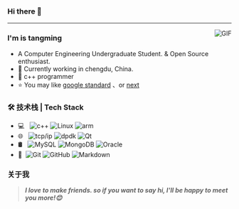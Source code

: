 ### Hi there 👋

---
<img align="right" alt="GIF" src="https://raw.githubusercontent.com/JoeyBling/JoeyBling/master/pic/pusheencode.gif" />

### I'm is tangming

- A Computer Engineering Undergraduate Student. & Open Source enthusiast.
- 🌱 Currently working in chengdu, China.
- 💬 c++ programmer
- ⭐ You may like [google standard](https://zh-google-styleguide.readthedocs.io/) 、or [next]()

### 🛠 技术栈 | Tech Stack

- 💻 &#160; ![c++](https://img.shields.io/badge/-Java-333333?style=flat&logo=Java&logoColor=007396)
![Linux](https://img.shields.io/badge/-Linux-333333?style=flat&logo=Linux&logoColor=FCC624)
![arm](https://img.shields.io/badge/-聚合支付-333333?style=flat&logo=payoneer&logoColor=FF4800)
- 🌐 &#160; ![tcp/ip](https://img.shields.io/badge/-HTML5-333333?style=flat&logo=HTML5)
![dpdk](https://img.shields.io/badge/-Bootstrap-333333?style=flat&logo=bootstrap&logoColor=563D7C)
![Qt](https://img.shields.io/badge/-Node.js-333333?style=flat&logo=node.js)
- 🛢 &#160; ![MySQL](https://img.shields.io/badge/-MySQL-333333?style=flat&logo=mysql)
![MongoDB](https://img.shields.io/badge/-MongoDB-333333?style=flat&logo=mongodb)
![Oracle](https://img.shields.io/badge/-Oracle-333333?style=flat&logo=Oracle)
- 🔧 &#160;![Git](https://img.shields.io/badge/-Git-333333?style=flat&logo=git)
![GitHub](https://img.shields.io/badge/-GitHub-333333?style=flat&logo=github)
![Markdown](https://img.shields.io/badge/-Markdown-333333?style=flat&logo=markdown)





### 关于我

> ***I love to make friends. so if you want to say hi, I'll be happy to meet you more!😊***




